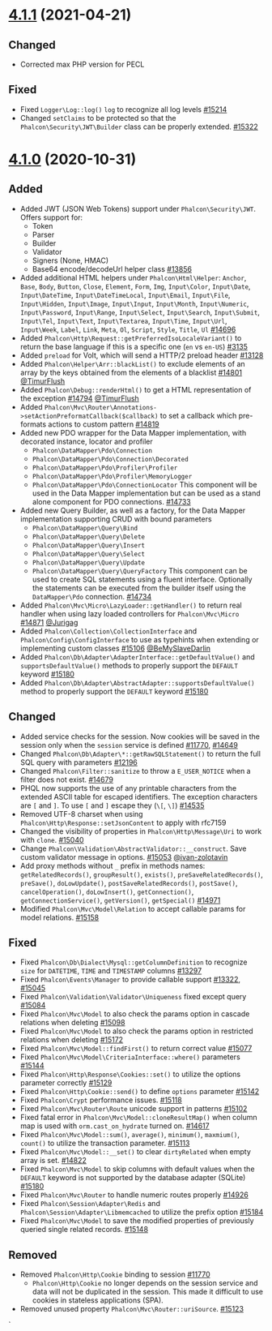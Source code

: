 # [4.1.1](https://github.com/phalcon/cphalcon/releases/tag/v4.1.1) (2021-04-21)

## Changed
- Corrected max PHP version for PECL

## Fixed
- Fixed `Logger\Log::log()` `log` to recognize all log levels [#15214](https://github.com/phalcon/cphalcon/issues/15214)
- Changed `setClaims` to be protected so that the `Phalcon\Security\JWT\Builder` class can be properly extended. [#15322](https://github.com/phalcon/cphalcon/issues/15322)

# [4.1.0](https://github.com/phalcon/cphalcon/releases/tag/v4.1.0) (2020-10-31)
## Added
- Added JWT (JSON Web Tokens) support under `Phalcon\Security\JWT`. Offers support for:
  - Token
  - Parser
  - Builder
  - Validator
  - Signers (None, HMAC)
  - Base64 encode/decodeUrl helper class
[#13856](https://github.com/phalcon/cphalcon/issues/13856)
- Added additional HTML helpers under `Phalcon\Html\Helper`: `Anchor`, `Base`, `Body`, `Button`, `Close`, `Element`, `Form`, `Img`, `Input\Color`, `Input\Date`, `Input\DateTime`, `Input\DateTimeLocal`, `Input\Email`, `Input\File`, `Input\Hidden`, `Input\Image`, `Input\Input`, `Input\Month`, `Input\Numeric`, `Input\Password`, `Input\Range`, `Input\Select`, `Input\Search`, `Input\Submit`, `Input\Tel`, `Input\Text`, `Input\Textarea`, `Input\Time`, `Input\Url`, `Input\Week`, `Label`, `Link`, `Meta`, `Ol`, `Script`, `Style`, `Title`, `Ul`
[#14696](https://github.com/phalcon/cphalcon/issues/14696)
- Added `Phalcon\Http\Request::getPreferredIsoLocaleVariant()` to return the base language if this is a specific one (`en` vs `en-US`) [#3135](https://github.com/phalcon/cphalcon/issues/3135)
- Added `preload` for Volt, which will send a HTTP/2 preload header [#13128](https://github.com/phalcon/cphalcon/issues/13128)
- Added `Phalcon\Helper\Arr::blackList()` to exclude elements of an array by the keys obtained from the elements of a blacklist [#14801](https://github.com/phalcon/cphalcon/issues/14801) [@TimurFlush](https://github.com/TimurFlush)
- Added `Phalcon\Debug::renderHtml()` to get a HTML representation of the exception [#14794](https://github.com/phalcon/cphalcon/issues/14794) [@TimurFlush](https://github.com/TimurFlush)
- Added `Phalcon\Mvc\Router\Annotations->setActionPreformatCallback($callback)` to set a callback which pre-formats actions to custom pattern [#14819](https://github.com/phalcon/cphalcon/pull/14819)
- Added new PDO wrapper for the Data Mapper implementation, with decorated instance, locator and profiler
  - `Phalcon\DataMapper\Pdo\Connection`
  - `Phalcon\DataMapper\Pdo\Connection\Decorated`
  - `Phalcon\DataMapper\Pdo\Profiler\Profiler`
  - `Phalcon\DataMapper\Pdo\Profiler\MemoryLogger`
  - `Phalcon\DataMapper\Pdo\ConnectionLocator`
This component will be used in the Data Mapper implementation but can be used as a stand alone component for PDO connections. [#14733](https://github.com/phalcon/cphalcon/issues/14733)
- Added new Query Builder, as well as a factory, for the Data Mapper implementation supporting CRUD with bound parameters
  - `Phalcon\DataMapper\Query\Bind`
  - `Phalcon\DataMapper\Query\Delete`
  - `Phalcon\DataMapper\Query\Insert`
  - `Phalcon\DataMapper\Query\Select`
  - `Phalcon\DataMapper\Query\Update`
  - `Phalcon\DataMapper\Query\QueryFactory`
This component can be used to create SQL statements using a fluent interface. Optionally the statements can be executed from the builder itself using the `DataMapper\Pdo` connection. [#14734](https://github.com/phalcon/cphalcon/issues/14734)
- Added `Phalcon\Mvc\Micro\LazyLoader::getHandler()` to return real handler when using lazy loaded controllers for `Phalcon\Mvc\Micro` [#14871](https://github.com/phalcon/cphalcon/issues/14871) [@Jurigag](https://github.com/Jurigag)
- Added `Phalcon\Collection\CollectionInterface` and `Phalcon\Config\ConfigInterface` to use as typehints when extending or implementing custom classes [#15106](https://github.com/phalcon/cphalcon/issues/15106) [@BeMySlaveDarlin](https://github.com/BeMySlaveDarlin)
- Added `Phalcon\Db\Adapter\AdapterInterface::getDefaultValue()` and `supportsDefaultValue()` methods to properly support the `DEFAULT` keyword [#15180](https://github.com/phalcon/cphalcon/issues/15180)
- Added `Phalcon\Db\Adapter\AbstractAdapter::supportsDefaultValue()` method to properly support the `DEFAULT` keyword [#15180](https://github.com/phalcon/cphalcon/issues/15180)

## Changed
- Added service checks for the session. Now cookies will be saved in the session only when the `session` service is defined [#11770](https://github.com/phalcon/cphalcon/issues/11770), [#14649](https://github.com/phalcon/cphalcon/pull/14649)
- Changed `Phalcon\Db\Adapter\*::getRawSQLStatement()` to return the full SQL query with parameters [#12196](https://github.com/phalcon/cphalcon/issues/12196)
- Changed `Phalcon\Filter::sanitize` to throw a `E_USER_NOTICE` when a filter does not exist. [#14679](https://github.com/phalcon/cphalcon/issues/14679)
- PHQL now supports the use of any printable characters from the extended ASCII table for escaped identifiers. The exception characters are `[` and `]`. To use `[` and `]` escape they (`\[`, `\]`) [#14535](https://github.com/phalcon/cphalcon/issues/14535)
- Removed UTF-8 charset when using `Phalcon\Http\Response::setJsonContent` to apply with rfc7159
- Changed the visibility of properties in `Phalcon\Http\Message\Uri` to work with `clone`. [#15040](https://github.com/phalcon/cphalcon/issues/15040)
- Change `Phalcon\Validation\AbstractValidator::__construct`. Save custom validator message in options. [#15053](https://github.com/phalcon/cphalcon/issues/15053) [@ivan-zolotavin](https://github.com/ivan-zolotavin)
- Add proxy methods without `_` prefix in methods names: `getRelatedRecords()`, `groupResult()`, `exists()`, `preSaveRelatedRecords()`, `preSave()`, `doLowUpdate()`, `postSaveRelatedRecords()`, `postSave()`, `cancelOperation()`, `doLowInsert()`, `getConnection()`, `getConnectionService()`, `getVersion()`, `getSpecial()` [#14971](https://github.com/phalcon/cphalcon/pull/14971)
- Modified `Phalcon\Mvc\Model\Relation` to accept callable params for model relations. [#15158](https://github.com/phalcon/cphalcon/issues/15158)

## Fixed
- Fixed `Phalcon\Db\Dialect\Mysql::getColumnDefinition` to recognize `size` for `DATETIME`, `TIME` and `TIMESTAMP` columns [#13297](https://github.com/phalcon/cphalcon/issues/13297)
- Fixed `Phalcon\Events\Manager` to provide callable support [#13322](https://github.com/phalcon/cphalcon/issues/13322), [#15045](https://github.com/phalcon/cphalcon/pull/15045)
- Fixed `Phalcon\Validation\Validator\Uniqueness` fixed except query [#15084](https://github.com/phalcon/cphalcon/issues/15084) 
- Fixed `Phalcon\Mvc\Model` to also check the params option in cascade relations when deleting [#15098](https://github.com/phalcon/cphalcon/issues/15098)
- Fixed `Phalcon\Mvc\Model` to also check the params option in restricted relations when deleting [#15172](https://github.com/phalcon/cphalcon/issues/15172)
- Fixed `Phalcon\Mvc\Model::findFirst()` to return correct value [#15077](https://github.com/phalcon/cphalcon/issues/15077)
- Fixed `Phalcon\Mvc\Model\CriteriaInterface::where()` parameters [#15144](https://github.com/phalcon/cphalcon/issues/15144)
- Fixed `Phalcon\Http\Response\Cookies::set()` to utilize the options parameter correctly [#15129](https://github.com/phalcon/cphalcon/issues/15129)
- Fixed `Phalcon\Http\Cookie::send()` to define `options` parameter [#15142](https://github.com/phalcon/cphalcon/issues/15142)
- Fixed `Phalcon\Crypt` performance issues. [#15118](https://github.com/phalcon/cphalcon/issues/15118)
- Fixed `Phalcon\Mvc\Router\Route` unicode support in patterns [#15102](https://github.com/phalcon/cphalcon/issues/15102)
- Fixed fatal error in `Phalcon\Mvc\Model::cloneResultMap()` when column map is used with `orm.cast_on_hydrate` turned on. [#14617](https://github.com/phalcon/cphalcon/issues/14617)
- Fixed `Phalcon\Mvc\Model::sum()`, `average()`, `minimum()`, `maxmium()`, `count()` to utilize the transaction parameter. [#15113](https://github.com/phalcon/cphalcon/issues/15113)
- Fixed `Phalcon\Mvc\Model::__set()` to clear `dirtyRelated` when empty array is set. [#14822](https://github.com/phalcon/cphalcon/issues/14822)
- Fixed `Phalcon\Mvc\Model` to skip columns with default values when the `DEFAULT` keyword is not supported by the database adapter (SQLite) [#15180](https://github.com/phalcon/cphalcon/issues/15180)
- Fixed `Phalcon\Mvc\Router` to handle numeric routes properly [#14926](https://github.com/phalcon/cphalcon/issues/14926)
- Fixed `Phalcon\Session\Adapter\Redis` and `Phalcon\Session\Adapter\Libmemcached` to utilize the prefix option [#15184](https://github.com/phalcon/cphalcon/issues/15184)
- Fixed `Phalcon\Mvc\Model` to save the modified properties of previously queried single related records. [#15148](https://github.com/phalcon/cphalcon/issues/15148)

## Removed
- Removed `Phalcon\Http\Cookie` binding to session [#11770](https://github.com/phalcon/cphalcon/issues/11770)
  - `Phalcon\Http\Cookie` no longer depends on the session service and data will not be duplicated in the session. This made it difficult to use cookies in stateless applications (SPA).
- Removed unused property `Phalcon\Mvc\Router::uriSource`. [#15123](https://github.com/phalcon/cphalcon/issues/15123)

`
